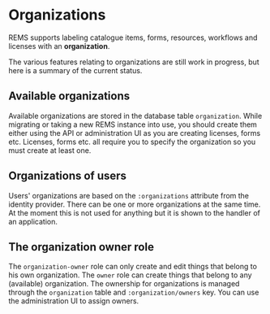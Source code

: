 # Organizations

REMS supports labeling catalogue items, forms, resources, workflows
and licenses with an **organization**.

The various features relating to organizations are still work in
progress, but here is a summary of the current status.

## Available organizations

Available organizations are stored in the database table `organization`.
While migrating or taking a new REMS instance into use, you should create them
either using the API or administration UI as you are creating licenses, forms etc.
Licenses, forms etc. all require you to specify the organization so you
must create at least one.

## Organizations of users

Users' organizations are based on the `:organizations` attribute from
the identity provider. There can be one or more organizations at the same time.
At the moment this is not used for anything but it is shown to the handler of
an application.

## The organization owner role

The `organization-owner` role can only create and edit things that
belong to his own organization. The `owner` role can create things
that belong to any (available) organization. The ownership for organizations
is managed through the `organization` table and `:organization/owners` key.
You can use the administration UI to assign owners.
